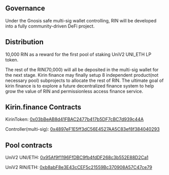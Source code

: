 ## Governance

Under the Gnosis safe multi-sig wallet controlling, RIN will be developed into a fully community-driven DeFi project.



## Distribution

10,000 RIN as a reward for the first pool of staking UniV2 UNI_ETH LP token.

The rest of the RIN(70,000) will all be deposited in the multi-sig wallet for the next stage. Kirin finance may finally setup 8 independent product(not necessary pool) subprojects to allocate the rest of RIN. The ultimate goal of kirin finance is to explore a future decentralized finance system to help grow the value of RIN and permissionless access finance service.



## Kirin.finance Contracts

KirinToken: [0x03bBeAB8d41FBAC2477b417b5DF7cBC7d939c44A](https://etherscan.io/address/0x03bBeAB8d41FBAC2477b417b5DF7cBC7d939c44A)

Controller(multi-sig): [0x4897eF1E5ff3dC56E4527AA5C83ef8f384040293](https://etherscan.io/address/0x4897ef1e5ff3dc56e4527aa5c83ef8f384040293)



## Pool contracts

UniV2 UNI/ETH: [0x95Af9f1196FfDBC9fb4fdDF268c3b552E88D2Ca1](https://etherscan.io/address/0x95af9f1196ffdbc9fb4fddf268c3b552e88d2ca1)

UniV2 RIN/ETH: [0xb8abF8e3E43cCEF5c21559Bc370908A57C47ce79](https://etherscan.io/address/0xb8abF8e3E43cCEF5c21559Bc370908A57C47ce79)
